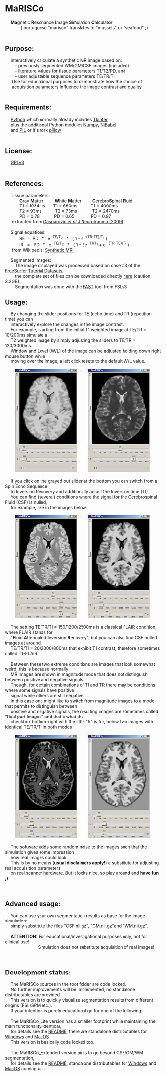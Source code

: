 <h1>MaRISCo</h1><p>
&emsp; <b>Ma</b>gnetic <b>R</b>esonance <b>I</b>mage <b>S</b>imulation <b>C</b>alculat<b>o</b>r<br>
&emsp; &emsp;&emsp; ( portuguese "marisco" translates to "mussels" or "seafood" ;)<br>
<br></p>
<h2>Purpose:</h2><p>
&emsp; Interactively calculate a synthetic MR image based on:<br>
&emsp;&emsp; - previously segmented WM/GM/CSF images (included)<br>
&emsp;&emsp; - literature values for tissue parameters T1/T2/PD, and<br>
&emsp;&emsp; - user adjustable sequence parameters TE/TR/TI<br>
&emsp;&nbsp; Use for educational purposes to demonstrate how the choice of<br>
&emsp;&nbsp; acquisition parameters influence the image contrast and quality.<br>
<br></p>
<h2>Requirements:</h2><p>
&emsp; <a href="http://www.python.org">Python</a> which normally already includes <a href="http://wiki.python.org/moin/TkInter">TkInter</a><br>
&emsp; plus the additional Python modules 
<a href="http://www.numpy.org">Numpy</a><b>, </b>
<a href="http://nipy.org/nibabel">NiBabel</a> <br>
&emsp; and 
<a href="http://www.pythonware.com/products/pil">PIL</a> or it's fork 
<a href="http://python-pillow.org/">pillow</a><br>
<br></p>
<h2>License:</h2><p>
&emsp; <a href="http://www.gnu.org/licenses">GPLv3</a><br>
<br></p>
<h2>References:</h2><p>
&emsp; Tissue parameters:<br>
&emsp;&emsp;&emsp; <b>G</b>ray <b>M</b>atter &emsp;&emsp; <b>W</b>hite <b>M</b>atter &emsp;&emsp; <b>C</b>erebro<b>S</b>pinal <b>F</b>luid<br>
&emsp;&emsp;&emsp; T1 = 1034ms &nbsp;&emsp; T1 = 660ms &emsp;&emsp;&nbsp;&nbsp; T1 = 4000ms<br>
&emsp;&emsp;&emsp; T2 = 93ms &emsp;&emsp;&nbsp;&nbsp; T2 = 73ms  &emsp;&emsp;&emsp; T2 = 2470ms<br>
&emsp;&emsp;&emsp; PD = 0.78 &emsp;&emsp;&nbsp;&nbsp;&nbsp; PD = 0.65 &emsp;&emsp;&emsp;&nbsp; PD = 0.97<br>
&emsp;&nbsp; extracted from <a href="http://www.ncbi.nlm.nih.gov/pmc/articles/PMC2822798/">Gasparovic <em>et al</em> J Neurotrauma (2009)</a><br>
<br>
&emsp; Signal equations:<br>
&emsp;&emsp;&emsp; SE &nbsp;= &nbsp;PD &nbsp; * &nbsp; e<sup> -TE/T<sub>2</sub></sup> &nbsp; * &nbsp; ( 1 - e<sup> -(TR-TE)/T<sub>1</sub></sup> )<br>
&emsp;&emsp;&emsp; IR &nbsp;&nbsp;= &nbsp; PD &nbsp; * &nbsp; e<sup> -TE/T<sub>2</sub></sup> &nbsp; * &nbsp; ( 1 - 2e<sup> -TI/T<sub>1</sub></sup> + e <sup> -(TR-TE)/T<sub>1</sub></sup> )<br>
&emsp;&nbsp; from Wikipedia: <a href="http://en.wikipedia.org/wiki/Synthetic_MRI">Synthetic MRI</a><br>
<br>
&emsp; Segmented Images:<br>
&emsp;&emsp; The image displayed was processed based on case #3 of the <a href="http://surfer.nmr.mgh.harvard.edu/fswiki/FsTutorial/Data">FreeSurfer Tutorial Datasets</a>,<br> 
&emsp;&emsp; the complete set of files can be downloaded directly <a href="http://surfer.nmr.mgh.harvard.edu/pub/data/fsfast-tutorial.subjects.tar.gz">here</a> (caution 3.2GB).<br>
&emsp;&emsp; Segmentation was done with the <a href="http://fsl.fmrib.ox.ac.uk/fsl/fslwiki/FAST">FAST</a> tool from FSLv3
<br></p>
<h2>Usage:</h2><p>
&emsp; By changing the slider positions for TE (echo time) and TR (repetition time) you can<br>
&emsp; interactively explore the changes in the image contrast. <br>
&emsp; For example, starting from the initial T1 weighted image at TE/TR = 10/200ms simulate a<br> 
&emsp; T2 weighted image by simply adjusting the sliders to TE/TR = 120/3000ms.<br>
&emsp; Window and Level (W/L) of the image can be adjusted holding down right mouse button while<br>
&emsp; moving over the image, a left click resets to the default W/L value.<br>
<br>
&emsp;&emsp; <img src="Screenshots/T1.jpg" alt="T1 weighted Image" width="200" height="333">
&emsp;&emsp; <img src="Screenshots/T2.jpg" alt="T2 weighted Image" width="200" height="333"><br>
<br>
&emsp; If you click on the grayed out slider at the bottom you can switch from a Spin Echo Sequence<br>
&emsp; to Inversion Recovery and additionally adjust the Inversion time (TI).<br>
&emsp; You can find (several) conditions where the signal for the Cerebrospinal Fluid (CSF) is nulled,<br>
&emsp; for example, like in the images below.<br>
<br>
&emsp;&emsp; <img src="Screenshots/FLAIR.jpg" alt="T2 weighted FLAIR" width="200" height="333">
&emsp;&emsp; <img src="Screenshots/IR_T1.jpg" alt="T1 weighted FLAIR" width="200" height="333"><br>
<br>
&emsp; The setting TE/TR/TI = 150/1200/2500ms is a classical FLAIR condition, where FLAIR stands for<br>
&emsp; "<b>F</b>luid <b>A</b>ttenuated <b>I</b>nversion <b>R</b>ecovery", but you can also find CSF nulled images at around<br>
&emsp; TE/TR/TI = 20/2000/800ms that exhibit T1 contrast, therefore sometimes called T1-FLAIR.<br>
<br>
&emsp; Between these two extreme conditions are images that look somewhat weird, this is because normally<br>
&emsp; MR images are shown in magnitude mode that does not distinguish between positive and negative signals.<br>
&emsp; Though, for certain combinations of TI and TR there may be conditions where some signals have positive<br>
&emsp; signal while others are still negative.<br>
&emsp; In this case one might like to switch from magnitude images to a mode that permits to distinguish between<br>
&emsp; positive and negative signals, the resulting images are sometimes called "Real part Images" and that's what the<br>
&emsp; checkbox bottom-right with the little "R" is for, below two images with identical TE/TR/TI in both modes<br>
<br>
&emsp;&emsp; <img src="Screenshots/IR_Magnitude.jpg" alt="IR magnitude image" width="200" height="333">
&emsp;&emsp; <img src="Screenshots/IR_Real.jpg" alt="IR real part image" width="200" height="333"><br>
<br>
&emsp; The software adds some random noise to the images such that the simulation gives some impression<br> 
&emsp; how real images could look.<br>
&emsp; This is by no means (<b>usual disclaimers apply!</b>) a substitute for adjusting real acquisition parameters<br>
&emsp; on real scanner hardware. But it looks nice, so play around and <b>have fun ;)</b><br></p>
<br></p>
<h2>Advanced usage:</h2><p>
&emsp; You can use your own segmentation results as base for the image simulation:<br>
&emsp; simply substitute the files "CSF.nii.gz", "GM.nii.gz"and "WM.nii.gz".<br> 
<br>
&emsp; <b>ATTENTION:</b> For educational/investigational purposes only, not for clinical use!<br>
&emsp;&emsp;&emsp;&emsp;&emsp;&emsp;&emsp;&nbsp; Simulation does not substitute acquisition of real images! <br></p>
<br>
<h2>Development status:</h2><p>
&emsp; The MaRISCo sources in the root folder are code locked.<br>
&emsp; No further improvements will be implemented, no standalone distributables are provided<br> 
&emsp; This version is to quickly visualize segmentation results from different origins (FSL/SPM etc.).<br>
&emsp; If your intention is purely educational go for one of the following:<br> 
<br>
&emsp; The MaRISCo_Lite version has a smaller footprint while maintaining the main functionality identical,<br>
&emsp; for details see the <a href="https://github.com/bfoe/MaRISCo/tree/master/MaRISCo_Lite">README</a>, 
there are standalone distributables for <a href="https://github.com/bfoe/MaRISCo/raw/master/MaRISCo.exe">Windows</a>
and <a href="https://github.com/bfoe/MaRISCo/raw/master/MaRISCo_MacOS.zip">MacOS</a><br>
&emsp; This version is basically code locked too.<br>
<br>
&emsp; The MaRISCo_Extended version aims to go beyond CSF/GM/WM segmentation,<br>
&emsp; for details see the <a href="https://github.com/bfoe/MaRISCo/tree/master/MaRISCo_Extended">README</a>, 
standalone distributables for <a href="https://github.com/bfoe/MaRISCo/raw/master/MaRISCo_Extended.exe">Windows</a>
and <a href="https://github.com/bfoe/MaRISCo/raw/master/MaRISCo_Extended_MacOS.zip">MacOS</a> coming up ...<br>
<br>
